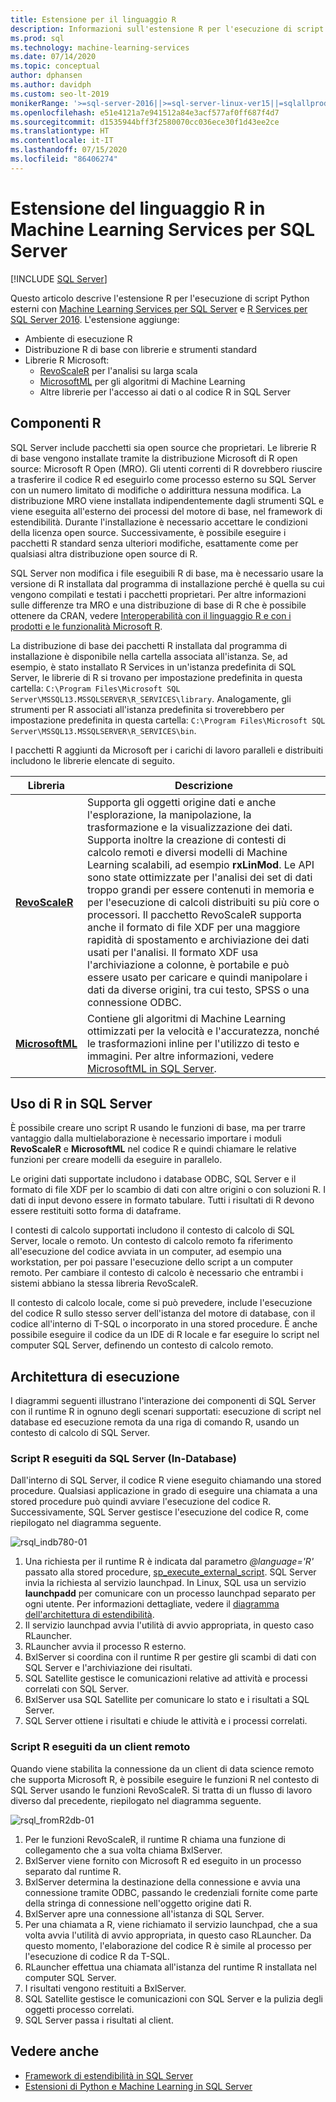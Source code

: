 ```yaml
---
title: Estensione per il linguaggio R
description: Informazioni sull'estensione R per l'esecuzione di script R esterni con Machine Learning Services per SQL Server e R Services per SQL Server.
ms.prod: sql
ms.technology: machine-learning-services
ms.date: 07/14/2020
ms.topic: conceptual
author: dphansen
ms.author: davidph
ms.custom: seo-lt-2019
monikerRange: '>=sql-server-2016||>=sql-server-linux-ver15||=sqlallproducts-allversions'
ms.openlocfilehash: e51e4121a7e941512a84e3acf577af0ff687f4d7
ms.sourcegitcommit: d1535944bff3f2580070cc036ece30f1d43ee2ce
ms.translationtype: HT
ms.contentlocale: it-IT
ms.lasthandoff: 07/15/2020
ms.locfileid: "86406274"
---
```

# <a name="r-language-extension-in-sql-server-machine-learning-services"></a>Estensione del linguaggio R in Machine Learning Services per SQL Server
 [!INCLUDE [SQL Server](../../includes/applies-to-version/sqlserver.md)]

Questo articolo descrive l'estensione R per l'esecuzione di script Python esterni con [Machine Learning Services per SQL Server](../sql-server-machine-learning-services.md) e [R Services per SQL Server 2016](../r/sql-server-r-services.md). L'estensione aggiunge:

- Ambiente di esecuzione R
- Distribuzione R di base con librerie e strumenti standard
- Librerie R Microsoft:
  - [RevoScaleR](../r/ref-r-revoscaler.md) per l'analisi su larga scala
  - [MicrosoftML](../r/ref-r-microsoftml.md) per gli algoritmi di Machine Learning
  - Altre librerie per l'accesso ai dati o al codice R in SQL Server

## <a name="r-components"></a>Componenti R

SQL Server include pacchetti sia open source che proprietari. Le librerie R di base vengono installate tramite la distribuzione Microsoft di R open source: Microsoft R Open (MRO). Gli utenti correnti di R dovrebbero riuscire a trasferire il codice R ed eseguirlo come processo esterno su SQL Server con un numero limitato di modifiche o addirittura nessuna modifica. La distribuzione MRO viene installata indipendentemente dagli strumenti SQL e viene eseguita all'esterno dei processi del motore di base, nel framework di estendibilità. Durante l'installazione è necessario accettare le condizioni della licenza open source. Successivamente, è possibile eseguire i pacchetti R standard senza ulteriori modifiche, esattamente come per qualsiasi altra distribuzione open source di R. 

SQL Server non modifica i file eseguibili R di base, ma è necessario usare la versione di R installata dal programma di installazione perché è quella su cui vengono compilati e testati i pacchetti proprietari. Per altre informazioni sulle differenze tra MRO e una distribuzione di base di R che è possibile ottenere da CRAN, vedere [Interoperabilità con il linguaggio R e con i prodotti e le funzionalità Microsoft R](https://docs.microsoft.com/r-server/what-is-r-server-interoperability).

La distribuzione di base dei pacchetti R installata dal programma di installazione è disponibile nella cartella associata all'istanza. Se, ad esempio, è stato installato R Services in un'istanza predefinita di SQL Server, le librerie di R si trovano per impostazione predefinita in questa cartella: `C:\Program Files\Microsoft SQL Server\MSSQL13.MSSQLSERVER\R_SERVICES\library`. Analogamente, gli strumenti per R associati all'istanza predefinita si troverebbero per impostazione predefinita in questa cartella: `C:\Program Files\Microsoft SQL Server\MSSQL13.MSSQLSERVER\R_SERVICES\bin`.

I pacchetti R aggiunti da Microsoft per i carichi di lavoro paralleli e distribuiti includono le librerie elencate di seguito.

| Libreria | Descrizione |
|---------|-------------|
| [**RevoScaleR**](https://docs.microsoft.com/machine-learning-server/r-reference/revoscaler/revoscaler) | Supporta gli oggetti origine dati e anche l'esplorazione, la manipolazione, la trasformazione e la visualizzazione dei dati. Supporta inoltre la creazione di contesti di calcolo remoti e diversi modelli di Machine Learning scalabili, ad esempio **rxLinMod**. Le API sono state ottimizzate per l'analisi dei set di dati troppo grandi per essere contenuti in memoria e per l'esecuzione di calcoli distribuiti su più core o processori. Il pacchetto RevoScaleR supporta anche il formato di file XDF per una maggiore rapidità di spostamento e archiviazione dei dati usati per l'analisi. Il formato XDF usa l'archiviazione a colonne, è portabile e può essere usato per caricare e quindi manipolare i dati da diverse origini, tra cui testo, SPSS o una connessione ODBC. |
| [**MicrosoftML**](https://docs.microsoft.com/r-server/r/concept-what-is-the-microsoftml-package) | Contiene gli algoritmi di Machine Learning ottimizzati per la velocità e l'accuratezza, nonché le trasformazioni inline per l'utilizzo di testo e immagini. Per altre informazioni, vedere [MicrosoftML in SQL Server](../r/ref-r-microsoftml.md). | 

## <a name="using-r-in-sql-server"></a>Uso di R in SQL Server

È possibile creare uno script R usando le funzioni di base, ma per trarre vantaggio dalla multielaborazione è necessario importare i moduli **RevoScaleR** e **MicrosoftML** nel codice R e quindi chiamare le relative funzioni per creare modelli da eseguire in parallelo. 
 
Le origini dati supportate includono i database ODBC, SQL Server e il formato di file XDF per lo scambio di dati con altre origini o con soluzioni R. I dati di input devono essere in formato tabulare. Tutti i risultati di R devono essere restituiti sotto forma di dataframe.

I contesti di calcolo supportati includono il contesto di calcolo di SQL Server, locale o remoto. Un contesto di calcolo remoto fa riferimento all'esecuzione del codice avviata in un computer, ad esempio una workstation, per poi passare l'esecuzione dello script a un computer remoto. Per cambiare il contesto di calcolo è necessario che entrambi i sistemi abbiano la stessa libreria RevoScaleR.

Il contesto di calcolo locale, come si può prevedere, include l'esecuzione del codice R sullo stesso server dell'istanza del motore di database, con il codice all'interno di T-SQL o incorporato in una stored procedure. È anche possibile eseguire il codice da un IDE di R locale e far eseguire lo script nel computer SQL Server, definendo un contesto di calcolo remoto.

## <a name="execution-architecture"></a>Architettura di esecuzione

I diagrammi seguenti illustrano l'interazione dei componenti di SQL Server con il runtime R in ognuno degli scenari supportati: esecuzione di script nel database ed esecuzione remota da una riga di comando R, usando un contesto di calcolo di SQL Server.

### <a name="r-scripts-executed-from-sql-server-in-database"></a>Script R eseguiti da SQL Server (In-Database)

Dall'interno di SQL Server, il codice R viene eseguito chiamando una stored procedure. Qualsiasi applicazione in grado di eseguire una chiamata a una stored procedure può quindi avviare l'esecuzione del codice R.  Successivamente, SQL Server gestisce l'esecuzione del codice R, come riepilogato nel diagramma seguente.

![rsql_indb780-01](../r/media/script_in-db-r.png)

1. Una richiesta per il runtime R è indicata dal parametro _@language='R'_ passato alla stored procedure, [sp_execute_external_script](../../relational-databases/system-stored-procedures/sp-execute-external-script-transact-sql.md). SQL Server invia la richiesta al servizio launchpad.
In Linux, SQL usa un servizio **launchpadd** per comunicare con un processo launchpad separato per ogni utente. Per informazioni dettagliate, vedere il [diagramma dell'architettura di estendibilità](extensibility-framework.md#architecture-diagram).
2. Il servizio launchpad avvia l'utilità di avvio appropriata, in questo caso RLauncher.
3. RLauncher avvia il processo R esterno.
4. BxlServer si coordina con il runtime R per gestire gli scambi di dati con SQL Server e l'archiviazione dei risultati.
5. SQL Satellite gestisce le comunicazioni relative ad attività e processi correlati con SQL Server.
6. BxlServer usa SQL Satellite per comunicare lo stato e i risultati a SQL Server.
7. SQL Server ottiene i risultati e chiude le attività e i processi correlati.

### <a name="r-scripts-executed-from-a-remote-client"></a>Script R eseguiti da un client remoto

Quando viene stabilita la connessione da un client di data science remoto che supporta Microsoft R, è possibile eseguire le funzioni R nel contesto di SQL Server usando le funzioni RevoScaleR. Si tratta di un flusso di lavoro diverso dal precedente, riepilogato nel diagramma seguente.

![rsql_fromR2db-01](../r/media/remote-sqlcc-from-r2.png)

1. Per le funzioni RevoScaleR, il runtime R chiama una funzione di collegamento che a sua volta chiama BxlServer.
2. BxlServer viene fornito con Microsoft R ed eseguito in un processo separato dal runtime R.
3. BxlServer determina la destinazione della connessione e avvia una connessione tramite ODBC, passando le credenziali fornite come parte della stringa di connessione nell'oggetto origine dati R.
4. BxlServer apre una connessione all'istanza di SQL Server.
5. Per una chiamata a R, viene richiamato il servizio launchpad, che a sua volta avvia l'utilità di avvio appropriata, in questo caso RLauncher. Da questo momento, l'elaborazione del codice R è simile al processo per l'esecuzione di codice R da T-SQL.
6. RLauncher effettua una chiamata all'istanza del runtime R installata nel computer SQL Server.
7. I risultati vengono restituiti a BxlServer.
8. SQL Satellite gestisce le comunicazioni con SQL Server e la pulizia degli oggetti processo correlati.
9. SQL Server passa i risultati al client.

## <a name="see-also"></a>Vedere anche

+ [Framework di estendibilità in SQL Server](extensibility-framework.md)
+ [Estensioni di Python e Machine Learning in SQL Server](extension-python.md)